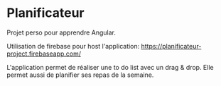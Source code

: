 # Planificateur
Projet perso pour apprendre Angular.

Utilisation de firebase pour host l'application: https://planificateur-project.firebaseapp.com/

L'application permet de réaliser une to do list avec un drag & drop. Elle permet aussi de planifier ses repas de la semaine.

